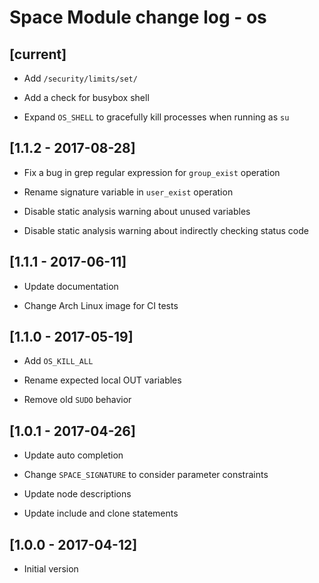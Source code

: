 # Space Module change log - os

## [current]

+ Add `/security/limits/set/`

+ Add a check for busybox shell

* Expand `OS_SHELL` to gracefully kill processes when running as `su`


## [1.1.2 - 2017-08-28]

* Fix a bug in grep regular expression for `group_exist` operation

* Rename signature variable in `user_exist` operation

- Disable static analysis warning about unused variables

- Disable static analysis warning about indirectly checking status code


## [1.1.1 - 2017-06-11]

* Update documentation

* Change Arch Linux image for CI tests


## [1.1.0 - 2017-05-19]

+ Add `OS_KILL_ALL`

* Rename expected local OUT variables

- Remove old `SUDO` behavior


## [1.0.1 - 2017-04-26]

* Update auto completion

* Change `SPACE_SIGNATURE` to consider parameter constraints

* Update node descriptions

* Update include and clone statements


## [1.0.0 - 2017-04-12]

+ Initial version
